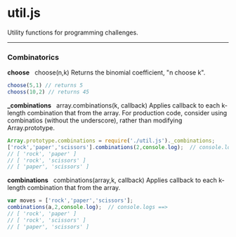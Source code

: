 # util.js
Utility functions for programming challenges.

---

### Combinatorics

**choose**  &nbsp; choose(n,k)
Returns the binomial coefficient, "n choose k".

```javascript
choose(5,1) // returns 5
chooss(10,2) // returns 45
```

**_combinations**  &nbsp; array.combinations(k, callback)
Applies callback to each k-length combination that from the array. For production code, consider using combinatios (without the underscore), rather than modifying Array.prototype. 

```javascript
Array.prototype.combinations = require('./util.js')._combinations;
['rock','paper','scissors'].combinations(2,console.log);  // console.logs ==>
// [ 'rock', 'paper' ]
// [ 'rock', 'scissors' ]
// [ 'paper', 'scissors' ]
```

**combinations**  &nbsp; combinations(array,k, callback)
Applies callback to each k-length combination that from the array.

```javascript
var moves = ['rock','paper','scissors'];
combinations(a,2,console.log);  // console.logs ==>
// [ 'rock', 'paper' ]
// [ 'rock', 'scissors' ]
// [ 'paper', 'scissors' ]
```